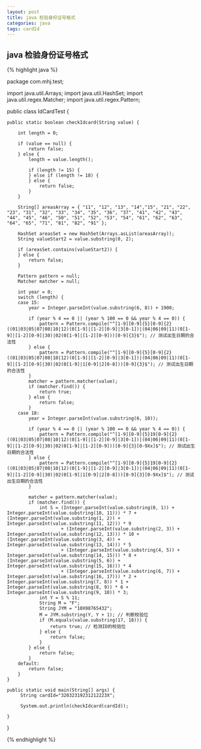 ```yaml
---
layout: post
title: java 检验身份证号格式
categories: java
tags: cardId
---
```


## java 检验身份证号格式

{% highlight java %}

package com.mhj.test;

import java.util.Arrays;
import java.util.HashSet;
import java.util.regex.Matcher;
import java.util.regex.Pattern;

public class IdCardTest {

    public static boolean checkIdcard(String value) {

        int length = 0;

        if (value == null) {
            return false;
        } else {
            length = value.length();

            if (length != 15) {
            } else if (length != 18) {
            } else {
                return false;
            }
        }

        String[] areasArray = { "11", "12", "13", "14","15", "21", "22", "23", "31", "32", "33", "34", "35", "36", "37", "41", "42", "43", "44", "45", "46", "50", "51", "52", "53", "54", "61", "62", "63", "64", "65", "71", "81", "82", "91" };

        HashSet areasSet = new HashSet(Arrays.asList(areasArray));
        String valueStart2 = value.substring(0, 2);

        if (areasSet.contains(valueStart2)) {
        } else {
            return false;
        }

        Pattern pattern = null;
        Matcher matcher = null;

        int year = 0;
        switch (length) {
        case 15:
            year = Integer.parseInt(value.substring(6, 8)) + 1900;

            if (year % 4 == 0 || (year % 100 == 0 && year % 4 == 0)) {
                pattern = Pattern.compile("^[1-9][0-9]{5}[0-9]{2}((01|03|05|07|08|10|12)(0[1-9]|[1-2][0-9]|3[0-1])|(04|06|09|11)(0[1-9]|[1-2][0-9]|30)|02(0[1-9]|[1-2][0-9]))[0-9]{3}$"); // 测试出生日期的合法性
            } else {
                pattern = Pattern.compile("^[1-9][0-9]{5}[0-9]{2}((01|03|05|07|08|10|12)(0[1-9]|[1-2][0-9]|3[0-1])|(04|06|09|11)(0[1-9]|[1-2][0-9]|30)|02(0[1-9]|1[0-9]|2[0-8]))[0-9]{3}$"); // 测试出生日期的合法性
            }
            matcher = pattern.matcher(value);
            if (matcher.find()) {
                return true;
            } else {
                return false;
            }
        case 18:
            year = Integer.parseInt(value.substring(6, 10));

            if (year % 4 == 0 || (year % 100 == 0 && year % 4 == 0)) {
                pattern = Pattern.compile("^[1-9][0-9]{5}19[0-9]{2}((01|03|05|07|08|10|12)(0[1-9]|[1-2][0-9]|3[0-1])|(04|06|09|11)(0[1-9]|[1-2][0-9]|30)|02(0[1-9]|[1-2][0-9]))[0-9]{3}[0-9Xx]$"); // 测试出生日期的合法性
            } else {
                pattern = Pattern.compile("^[1-9][0-9]{5}19[0-9]{2}((01|03|05|07|08|10|12)(0[1-9]|[1-2][0-9]|3[0-1])|(04|06|09|11)(0[1-9]|[1-2][0-9]|30)|02(0[1-9]|1[0-9]|2[0-8]))[0-9]{3}[0-9Xx]$"); // 测试出生日期的合法性
            }

            matcher = pattern.matcher(value);
            if (matcher.find()) {
                int S = (Integer.parseInt(value.substring(0, 1)) + Integer.parseInt(value.substring(10, 11))) * 7 + (Integer.parseInt(value.substring(1, 2)) + Integer.parseInt(value.substring(11, 12))) * 9
                        + (Integer.parseInt(value.substring(2, 3)) + Integer.parseInt(value.substring(12, 13))) * 10 + (Integer.parseInt(value.substring(3, 4)) + Integer.parseInt(value.substring(13, 14))) * 5
                        + (Integer.parseInt(value.substring(4, 5)) + Integer.parseInt(value.substring(14, 15))) * 8 + (Integer.parseInt(value.substring(5, 6)) + Integer.parseInt(value.substring(15, 16))) * 4
                        + (Integer.parseInt(value.substring(6, 7)) + Integer.parseInt(value.substring(16, 17))) * 2 + Integer.parseInt(value.substring(7, 8)) * 1 + Integer.parseInt(value.substring(8, 9)) * 6 + Integer.parseInt(value.substring(9, 10)) * 3;
                int Y = S % 11;
                String M = "F";
                String JYM = "10X98765432";
                M = JYM.substring(Y, Y + 1); // 判断校验位
                if (M.equals(value.substring(17, 18))) {
                    return true; // 检测ID的校验位
                } else {
                    return false;
                }
            } else {
                return false;
            }
        default:
            return false;
        }
    }

    public static void main(String[] args) {
         String cardId="32032319231212223X";
        
         System.out.println(checkIdcard(cardId));

    }
}

{% endhighlight %}
